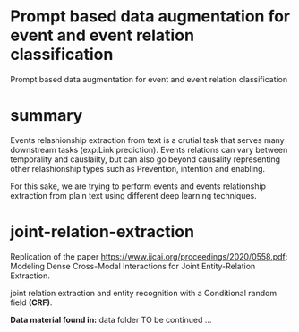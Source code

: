 # Prompt based data augmentation for event and event relation classification
 Prompt based data augmentation for event and event relation classification
# summary 

Events relashionship extraction from text is a crutial task that serves many downstream tasks (exp:Link prediction). Events relations can vary between 
temporality and causlailty, but can also go beyond causality representing other relashionship types such as Prevention, intention and enabling.

For this sake, we are trying to perform events and events relationship extraction from plain text using different deep learning techniques.


# joint-relation-extraction 

Replication of the paper https://www.ijcai.org/proceedings/2020/0558.pdf: Modeling Dense Cross-Modal Interactions for
Joint Entity-Relation Extraction.

joint relation extraction and entity recognition with a Conditional random field **(CRF)**.





**Data material found in:** data folder
 TO be continued ...
